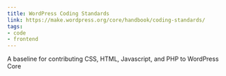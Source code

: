 ```yaml
---
title: WordPress Coding Standards
link: https://make.wordpress.org/core/handbook/coding-standards/
tags: 
- code
- frontend
---
```


A baseline for contributing CSS, HTML, Javascript, and PHP to WordPress Core
